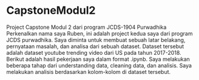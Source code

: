 # CapstoneModul2

Project Capstone Modul 2 dari program JCDS-1904 Purwadhika Perkenalkan nama saya Ruben, ini adalah project kedua saya dari program JCDS purwadhika. Saya diminta untuk membuat sebuah latar belakang, pernyataan masalah, dan analisa dari sebuah dataset. Dataset tersebut adalah dataset youtube trending video dari US pada tahun 2017-2018. Berikut adalah hasil pekerjaan saya dalam format .ipynb. Saya melakukan beberapa tahap dari understanding data, cleaning data, dan analisis. Saya melakukan analisis berdasarkan kolom-kolom di dataset tersebut. 
